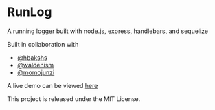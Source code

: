 # RunLog
A running logger built with node.js, express, handlebars, and sequelize

Built in collaboration with

* [@hbakshs](https://github.com/hirabakhsh)
* [@waldenism](https://github.com/waldenism)
* [@momojunzi](https://github.com/momojunzi)

A live demo can be viewed [here](http://www.google.com)


This project is released under the MIT License.